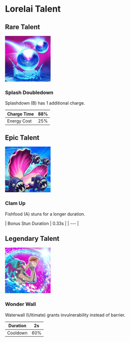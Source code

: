 # Lorelai Talent

## Rare Talent

![](../../.gitbook/assets/image%20%289%29.png)

### Splash Doubledown

Splashdown \(B\) has 1 additional charge.

| Charge Time | 88% |
| --- | --- |
| Energy Cost | 25% |

## Epic Talent

![](../../.gitbook/assets/image%20%2832%29.png)

### Clam Up

Fishfood \(A\) stuns for a longer duration.

| Bonus Stun Duration | 0.33s |
| --- |


## Legendary Talent

![](../../.gitbook/assets/image%20%28128%29.png)

### Wonder Wall

Waterwall \(Ultimate\) grants invulnerability instead of barrier.

| Duration | 2s |
| --- | --- |
| Cooldown | 60% |

